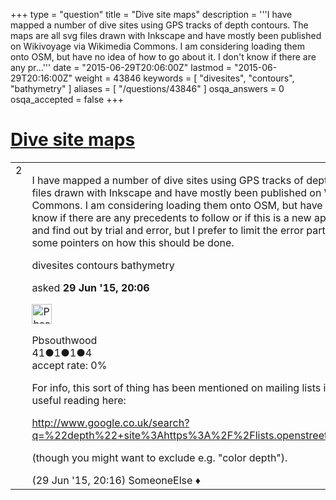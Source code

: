 +++
type = "question"
title = "Dive site maps"
description = '''I have mapped a number of dive sites using GPS tracks of depth contours. The maps are all svg files drawn with Inkscape and have mostly been published on Wikivoyage via Wikimedia Commons. I am considering loading them onto OSM, but have no idea of how to go about it. I don&#x27;t know if there are any pr...'''
date = "2015-06-29T20:06:00Z"
lastmod = "2015-06-29T20:16:00Z"
weight = 43846
keywords = [ "divesites", "contours", "bathymetry" ]
aliases = [ "/questions/43846" ]
osqa_answers = 0
osqa_accepted = false
+++

<div class="headNormal">

# [Dive site maps](/questions/43846/dive-site-maps)

</div>

<div id="main-body">

<div id="askform">

<table id="question-table" style="width:100%;">
<colgroup>
<col style="width: 50%" />
<col style="width: 50%" />
</colgroup>
<tbody>
<tr>
<td style="width: 30px; vertical-align: top"><div class="vote-buttons">
<span id="post-43846-upvote" class="ajax-command post-vote up" rel="nofollow" title="I like this post (click again to cancel)"> </span>
<div id="post-43846-score" class="post-score" title="current number of votes">
2
</div>
<span id="post-43846-downvote" class="ajax-command post-vote down" rel="nofollow" title="I dont like this post (click again to cancel)"> </span> <span id="favorite-mark" class="ajax-command favorite-mark" rel="nofollow" title="mark/unmark this question as favorite (click again to cancel)"> </span>
<div id="favorite-count" class="favorite-count">
&#10;</div>
</div></td>
<td><div id="item-right">
<div class="question-body">
<p>I have mapped a number of dive sites using GPS tracks of depth contours. The maps are all svg files drawn with Inkscape and have mostly been published on Wikivoyage via Wikimedia Commons. I am considering loading them onto OSM, but have no idea of how to go about it. I don't know if there are any precedents to follow or if this is a new application. No doubt I could jump in and find out by trial and error, but I prefer to limit the error part of the experience. I would like some pointers on how this should be done.</p>
</div>
<div id="question-tags" class="tags-container tags">
<span class="post-tag tag-link-divesites" rel="tag" title="see questions tagged &#39;divesites&#39;">divesites</span> <span class="post-tag tag-link-contours" rel="tag" title="see questions tagged &#39;contours&#39;">contours</span> <span class="post-tag tag-link-bathymetry" rel="tag" title="see questions tagged &#39;bathymetry&#39;">bathymetry</span>
</div>
<div id="question-controls" class="post-controls">
&#10;</div>
<div class="post-update-info-container">
<div class="post-update-info post-update-info-user">
<p>asked <strong>29 Jun '15, 20:06</strong></p>
<img src="https://secure.gravatar.com/avatar/1cb60891adeb6d4f90afc50be3395179?s=32&amp;d=identicon&amp;r=g" class="gravatar" width="32" height="32" alt="Pbsouthwood&#39;s gravatar image" />
<p><span>Pbsouthwood</span><br />
<span class="score" title="41 reputation points">41</span><span title="1 badges"><span class="badge1">●</span><span class="badgecount">1</span></span><span title="1 badges"><span class="silver">●</span><span class="badgecount">1</span></span><span title="4 badges"><span class="bronze">●</span><span class="badgecount">4</span></span><br />
<span class="accept_rate" title="Rate of the user&#39;s accepted answers">accept rate:</span> <span title="Pbsouthwood has no accepted answers">0%</span></p>
</div>
</div>
<div id="comments-container-43846" class="comments-container">
<span id="43847"></span>
<div id="comment-43847" class="comment">
<div id="post-43847-score" class="comment-score">
&#10;</div>
<div class="comment-text">
<p>For info, this sort of thing has been mentioned on mailing lists in the past - there might be some useful reading here:</p>
<p><a href="http://www.google.co.uk/search?q=%22depth%22+site%3Ahttps%3A%2F%2Flists.openstreetmap.org%2Fpipermail%2F&amp;tbs=li:1">http://www.google.co.uk/search?q=%22depth%22+site%3Ahttps%3A%2F%2Flists.openstreetmap.org%2Fpipermail%2F&amp;tbs=li:1</a></p>
<p>(though you might want to exclude e.g. "color depth").</p>
</div>
<div id="comment-43847-info" class="comment-info">
<span class="comment-age">(29 Jun '15, 20:16)</span> <span class="comment-user userinfo">SomeoneElse ♦</span>
</div>
</div>
</div>
<div id="comment-tools-43846" class="comment-tools">
&#10;</div>
<div class="clear">
&#10;</div>
<div id="comment-43846-form-container" class="comment-form-container">
&#10;</div>
<div class="clear">
&#10;</div>
</div></td>
</tr>
</tbody>
</table>

</div>

</div>

